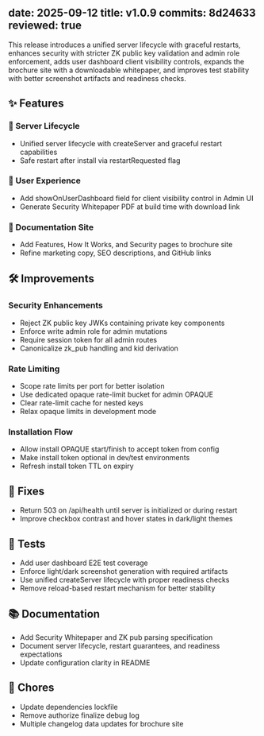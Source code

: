 date: 2025-09-12
title: v1.0.9
commits: 8d24633
reviewed: true
---

This release introduces a unified server lifecycle with graceful restarts, enhances security with stricter ZK public key validation and admin role enforcement, adds user dashboard client visibility controls, expands the brochure site with a downloadable whitepaper, and improves test stability with better screenshot artifacts and readiness checks.

## ✨ Features

### 🚀 Server Lifecycle
- Unified server lifecycle with createServer and graceful restart capabilities
- Safe restart after install via restartRequested flag

### 🎨 User Experience
- Add showOnUserDashboard field for client visibility control in Admin UI
- Generate Security Whitepaper PDF at build time with download link

### 📖 Documentation Site
- Add Features, How It Works, and Security pages to brochure site
- Refine marketing copy, SEO descriptions, and GitHub links

## 🛠️ Improvements

### Security Enhancements
- Reject ZK public key JWKs containing private key components
- Enforce write admin role for admin mutations
- Require session token for all admin routes
- Canonicalize zk_pub handling and kid derivation

### Rate Limiting
- Scope rate limits per port for better isolation
- Use dedicated opaque rate-limit bucket for admin OPAQUE
- Clear rate-limit cache for nested keys
- Relax opaque limits in development mode

### Installation Flow
- Allow install OPAQUE start/finish to accept token from config
- Make install token optional in dev/test environments
- Refresh install token TTL on expiry

## 🐛 Fixes

- Return 503 on /api/health until server is initialized or during restart
- Improve checkbox contrast and hover states in dark/light themes

## 🧪 Tests

- Add user dashboard E2E test coverage
- Enforce light/dark screenshot generation with required artifacts
- Use unified createServer lifecycle with proper readiness checks
- Remove reload-based restart mechanism for better stability

## 📚 Documentation

- Add Security Whitepaper and ZK pub parsing specification
- Document server lifecycle, restart guarantees, and readiness expectations
- Update configuration clarity in README

## 🧹 Chores

- Update dependencies lockfile
- Remove authorize finalize debug log
- Multiple changelog data updates for brochure site
